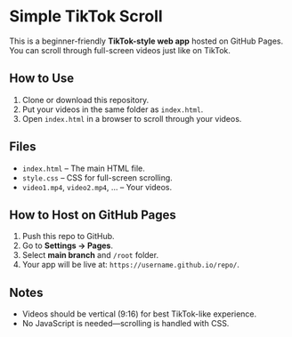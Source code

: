 # Simple TikTok Scroll

This is a beginner-friendly **TikTok-style web app** hosted on GitHub Pages.  
You can scroll through full-screen videos just like on TikTok.  

## How to Use

1. Clone or download this repository.
2. Put your videos in the same folder as `index.html`.
3. Open `index.html` in a browser to scroll through your videos.

## Files

- `index.html` – The main HTML file.  
- `style.css` – CSS for full-screen scrolling.  
- `video1.mp4`, `video2.mp4`, … – Your videos.  

## How to Host on GitHub Pages

1. Push this repo to GitHub.
2. Go to **Settings → Pages**.
3. Select **main branch** and `/root` folder.
4. Your app will be live at: `https://username.github.io/repo/`.

## Notes

- Videos should be vertical (9:16) for best TikTok-like experience.
- No JavaScript is needed—scrolling is handled with CSS.
